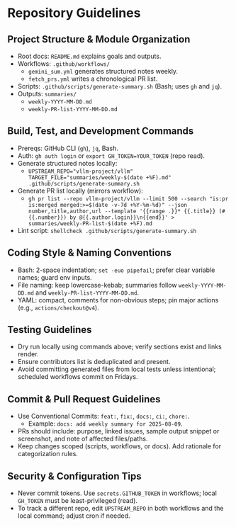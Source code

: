 # Repository Guidelines

## Project Structure & Module Organization
- Root docs: `README.md` explains goals and outputs.
- Workflows: `.github/workflows/`
  - `gemini_sum.yml` generates structured notes weekly.
  - `fetch_prs.yml` writes a chronological PR list.
- Scripts: `.github/scripts/generate-summary.sh` (Bash; uses `gh` and `jq`).
- Outputs: `summaries/`
  - `weekly-YYYY-MM-DD.md`
  - `weekly-PR-list-YYYY-MM-DD.md`

## Build, Test, and Development Commands
- Prereqs: GitHub CLI (`gh`), `jq`, Bash.
- Auth: `gh auth login` or `export GH_TOKEN=YOUR_TOKEN` (repo read).
- Generate structured notes locally:
  - `UPSTREAM_REPO="vllm-project/vllm" TARGET_FILE="summaries/weekly-$(date +%F).md" .github/scripts/generate-summary.sh`
- Generate PR list locally (mirrors workflow):
  - `gh pr list --repo vllm-project/vllm --limit 500 --search "is:pr is:merged merged:>=$(date -v-7d +%Y-%m-%d)" --json number,title,author,url --template '{{range .}}* {{.title}} (#{{.number}}) by @{{.author.login}}\n{{end}}' > summaries/weekly-PR-list-$(date +%F).md`
- Lint script: `shellcheck .github/scripts/generate-summary.sh`

## Coding Style & Naming Conventions
- Bash: 2-space indentation; `set -euo pipefail`; prefer clear variable names; guard env inputs.
- File naming: keep lowercase-kebab; summaries follow `weekly-YYYY-MM-DD.md` and `weekly-PR-list-YYYY-MM-DD.md`.
- YAML: compact, comments for non-obvious steps; pin major actions (e.g., `actions/checkout@v4`).

## Testing Guidelines
- Dry run locally using commands above; verify sections exist and links render.
- Ensure contributors list is deduplicated and present.
- Avoid committing generated files from local tests unless intentional; scheduled workflows commit on Fridays.

## Commit & Pull Request Guidelines
- Use Conventional Commits: `feat:`, `fix:`, `docs:`, `ci:`, `chore:`.
  - Example: `docs: add weekly summary for 2025-08-09`.
- PRs should include: purpose, linked issues, sample output snippet or screenshot, and note of affected files/paths.
- Keep changes scoped (scripts, workflows, or docs). Add rationale for categorization rules.

## Security & Configuration Tips
- Never commit tokens. Use `secrets.GITHUB_TOKEN` in workflows; local `GH_TOKEN` must be least-privileged (read).
- To track a different repo, edit `UPSTREAM_REPO` in both workflows and the local command; adjust cron if needed.
